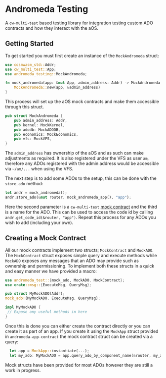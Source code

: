 # Andromeda Testing

A `cw-multi-test` based testing library for integration testing custom ADO contracts and how they interact with the aOS.

## Getting Started

To get started you must first create an instance of the `MockAndromeda` struct:

```rust
use cosmwasm_std::Addr;
use cw_multi_test::App;
use andromeda_testing::MockAndromeda;

fn mock_andromeda(app: &mut App, admin_address: Addr) -> MockAndromeda {
    MockAndromeda::new(app, &admin_address)
}
```

This process will set up the aOS mock contracts and make them accessible through this struct.

```rust
pub struct MockAndromeda {
    pub admin_address: Addr,
    pub kernel: MockKernel,
    pub adodb: MockADODB,
    pub economics: MockEconomics,
    pub vfs: MockVFS,
}
```

The `admin_address` has ownership of the aOS and as such can make adjustments as required. It is also registered under the VFS as user `am`, therefore any ADOs registered with the admin address would be accessible via `~/am/...` when using the VFS.

The next step is to add some ADOs to the setup, this can be done with the `store_ado` method:

```rust
let andr = mock_andromeda();
andr.store_ado(&mut router, mock_andromeda_app(), "app");
```

Here the second parameter is a `cw-multi-test` [mock contract](https://docs.rs/cw-multi-test/latest/cw_multi_test/trait.Contract.html) and the third is a name for the ADO. This can be used to access the code id by calling `andr.get_code_id(&router, "app")`. Repeat this process for any ADOs you wish to add (including your own). 

## Creating a Mock Contract

All our mock contracts implement two structs; `MockContract` and `MockADO`. The `MockContract` struct exposes simple query and execute methods while `MockADO` exposes any messages that an ADO may provide such as ownership and permissioning. To implement both these structs in a quick and easy manner we have provided a macro:

```rust
use andromeda_test::{mock_ado, MockADO, MockContract};
use crate::msg::{ExecuteMsg, QueryMsg};

pub struct MyMockADO(Addr);
mock_ado!(MyMockADO, ExecuteMsg, QueryMsg);

impl MyMockADO {
 // Expose any useful methods in here
}
```

Once this is done you can either create the contract directly or you can create it as part of an app. If you create it using the `MockApp` struct provided in `andromeda-app-contract` the mock contract struct can be created via a query:

```rust
  let app = MockApp::instantiate(...);
  let my_ado: MyMockADO = app.query_ado_by_component_name(&router, my_ado_name);
```

Mock structs have been provided for most ADOs however they are still a work in progress.
